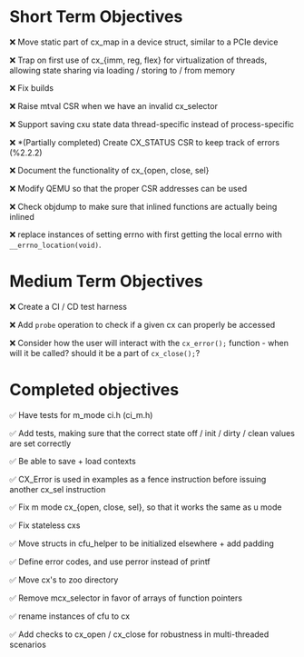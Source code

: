 # Short Term Objectives

:x: Move static part of cx_map in a device struct, similar to a PCIe device

:x: Trap on first use of cx_{imm, reg, flex} for virtualization of threads, allowing state sharing via loading / storing to / from memory

:x: Fix builds

:x: Raise mtval CSR when we have an invalid cx_selector

:x: Support saving cxu state data thread-specific instead of process-specific

:x: *(Partially completed) Create CX_STATUS CSR to keep track of errors (%2.2.2) 

:x: Document the functionality of cx_{open, close, sel}

:x: Modify QEMU so that the proper CSR addresses can be used

:x: Check objdump to make sure that inlined functions are actually being inlined

:x: replace instances of setting errno with first getting the local errno with `__errno_location(void)`.

# Medium Term Objectives

:x: Create a CI / CD test harness

:x: Add `probe` operation to check if a given cx can properly be accessed

:x: Consider how the user will interact with the `cx_error();` function - when will it be called? 
    should it be a part of `cx_close();`?

# Completed objectives

:white_check_mark: Have tests for m_mode ci.h (ci_m.h)

:white_check_mark: Add tests, making sure that the correct state off / init / dirty / clean values are set correctly

:white_check_mark: Be able to save + load contexts

:white_check_mark: CX_Error is used in examples as a fence instruction before issuing another cx_sel instruction

:white_check_mark: Fix m mode cx_{open, close, sel}, so that it works the same as u mode

:white_check_mark: Fix stateless cxs

:white_check_mark: Move structs in cfu_helper to be initialized elsewhere + add padding

:white_check_mark: Define error codes, and use perror instead of printf

:white_check_mark: Move cx's to zoo directory

:white_check_mark: Remove mcx_selector in favor of arrays of function pointers

:white_check_mark: rename instances of cfu to cx

:white_check_mark: Add checks to cx_open / cx_close for robustness in multi-threaded scenarios
